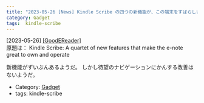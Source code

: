 ```yaml
---
title: "2023-05-26 [News] Kindle Scribe の四つの新機能が、この端末をすばらしいものとする ---Scribe の新機能さまざま"
category: Gadget
tags:  kindle-scribe
---
```


[2023-05-26] [[GoodEReader]](https://goodereader.com/blog/kindle/kindle-scribe-a-quartet-of-new-features-that-make-the-e-note-great-to-own-and-operate?utm_source=pocket_saves)  
 原題は：
Kindle Scribe: A quartet of new features that make the e-note great to own and operate

 新機能がずいぶんあるようだ。
しかし待望のナビゲーションにかんする改善はないようだ。

- Category: [Gadget](https://merapano.github.io/categories.html#Gadget)
- tags:  kindle-scribe

